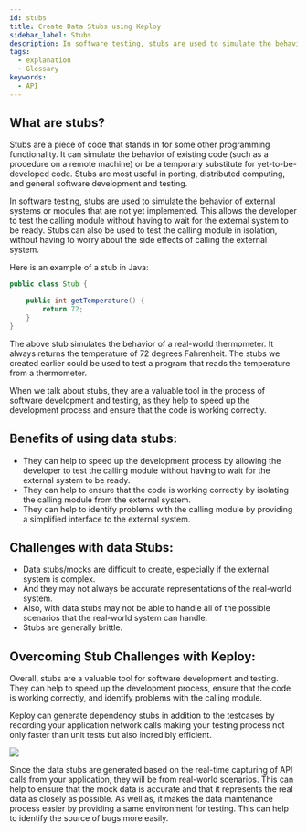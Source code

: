 ```yaml
---
id: stubs
title: Create Data Stubs using Keploy
sidebar_label: Stubs
description: In software testing, stubs are used to simulate the behavior of external systems or modules that are not yet implemented.
tags:
  - explanation
  - Glossary
keywords:
  - API
---
```


## What are stubs?

Stubs are a piece of code that stands in for some other programming functionality. It can simulate the behavior of existing code (such as a procedure on a remote machine) or be a temporary substitute for yet-to-be-developed code. Stubs are most useful in porting, distributed computing, and general software development and testing.

In software testing, stubs are used to simulate the behavior of external systems or modules that are not yet implemented. This allows the developer to test the calling module without having to wait for the external system to be ready. Stubs can also be used to test the calling module in isolation, without having to worry about the side effects of calling the external system.

Here is an example of a stub in Java:

```java
public class Stub {

    public int getTemperature() {
        return 72;
    }
}
```

The above stub simulates the behavior of a real-world thermometer. It always returns the temperature of 72 degrees Fahrenheit. The stubs we created earlier could be used to test a program that reads the temperature from a thermometer.

When we talk about stubs, they are a valuable tool in the process of software development and testing, as they help to speed up the development process and ensure that the code is working correctly.

## Benefits of using data stubs:

- They can help to speed up the development process by allowing the developer to test the calling module without having to wait for the external system to be ready.
- They can help to ensure that the code is working correctly by isolating the calling module from the external system.
- They can help to identify problems with the calling module by providing a simplified interface to the external system.

## Challenges with data Stubs:

- Data stubs/mocks are difficult to create, especially if the external system is complex.
- And they may not always be accurate representations of the real-world system.
- Also, with data stubs may not be able to handle all of the possible scenarios that the real-world system can handle.
- Stubs are generally brittle.

## Overcoming Stub Challenges with Keploy:

Overall, stubs are a valuable tool for software development and testing. They can help to speed up the development process, ensure that the code is working correctly, and identify problems with the calling module.

Keploy can generate dependency stubs in addition to the testcases by recording your application network calls making your testing process not only faster than unit tests but also incredibly efficient.

<img src="https://keploy.io/docs/gif/record-replay.gif?raw=true"/>

Since the data stubs are generated based on the real-time capturing of API calls from your application, they will be from real-world scenarios. This can help to ensure that the mock data is accurate and that it represents the real data as closely as possible. As well as, it makes the data maintenance process easier by providing a same environment for testing. This can help to identify the source of bugs more easily.
